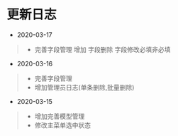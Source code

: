 <!--
 * @Descripttion: 更新日志
 * @version: 1.0.0
 * @Author: wzs
 * @Date: 2020-03-16 17:02:30
 * @LastEditors: wzs
 * @LastEditTime: 2020-03-17 16:58:48
 -->
# 更新日志

+ 2020-03-17
> + 完善字段管理 增加 字段删除 字段修改必填非必填


+ 2020-03-16
> + 完善字段管理
> + 增加管理员日志(单条删除,批量删除)

+ 2020-03-15
> + 增加完善模型管理
> + 修改主菜单选中状态